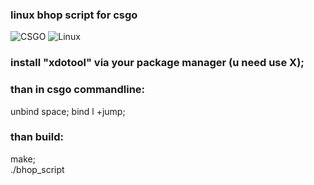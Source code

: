 ### linux bhop script for csgo
![CSGO](https://img.shields.io/badge/Counter_Strike-000000?style=for-the-badge&logo=counter-strike&logoColor=white) ![Linux](https://img.shields.io/badge/Linux-FCC624?style=for-the-badge&logo=linux&logoColor=black) <br>
### install "xdotool" via your package manager (u need use X);<br> 
### than in csgo commandline: <br> 
unbind space; bind l +jump;<br>
### than build: <br>
make;<br> 
./bhop_script
